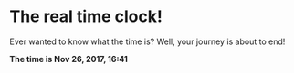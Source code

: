 # The real time clock!

Ever wanted to know what the time is? Well, your journey is about to end!

**The time is Nov 26, 2017, 16:41**